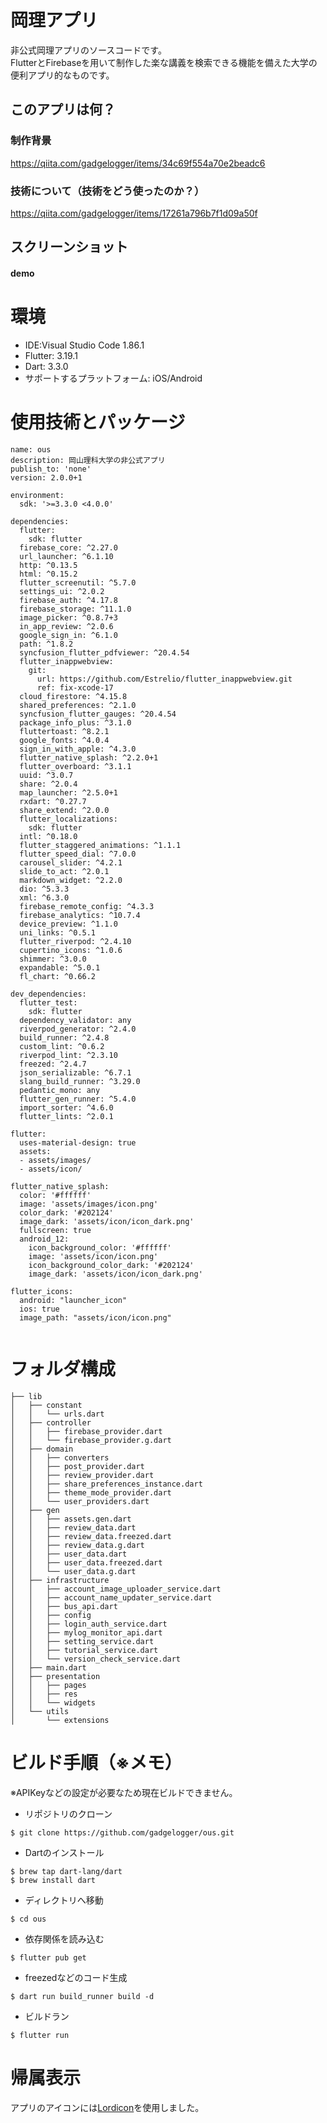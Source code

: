 # 岡理アプリ

非公式岡理アプリのソースコードです。<br>
FlutterとFirebaseを用いて制作した楽な講義を検索できる機能を備えた大学の便利アプリ的なものです。<br>


## このアプリは何？
### 制作背景

https://qiita.com/gadgelogger/items/34c69f554a70e2beadc6

### 技術について（技術をどう使ったのか？）

https://qiita.com/gadgelogger/items/17261a796b7f1d09a50f


## スクリーンショット

#### demo





# 環境
-  IDE:Visual Studio Code 1.86.1
-  Flutter: 3.19.1
-  Dart: 3.3.0
-  サポートするプラットフォーム: iOS/Android

# 使用技術とパッケージ
```
name: ous
description: 岡山理科大学の非公式アプリ
publish_to: 'none' 
version: 2.0.0+1

environment:
  sdk: '>=3.3.0 <4.0.0'

dependencies:
  flutter:
    sdk: flutter
  firebase_core: ^2.27.0
  url_launcher: ^6.1.10
  http: ^0.13.5
  html: ^0.15.2
  flutter_screenutil: ^5.7.0
  settings_ui: ^2.0.2
  firebase_auth: ^4.17.8
  firebase_storage: ^11.1.0
  image_picker: ^0.8.7+3
  in_app_review: ^2.0.6
  google_sign_in: ^6.1.0
  path: ^1.8.2
  syncfusion_flutter_pdfviewer: ^20.4.54
  flutter_inappwebview: 
    git:
      url: https://github.com/Estrelio/flutter_inappwebview.git
      ref: fix-xcode-17  
  cloud_firestore: ^4.15.8
  shared_preferences: ^2.1.0
  syncfusion_flutter_gauges: ^20.4.54
  package_info_plus: ^3.1.0
  fluttertoast: ^8.2.1
  google_fonts: ^4.0.4
  sign_in_with_apple: ^4.3.0
  flutter_native_splash: ^2.2.0+1
  flutter_overboard: ^3.1.1
  uuid: ^3.0.7
  share: ^2.0.4
  map_launcher: ^2.5.0+1
  rxdart: ^0.27.7
  share_extend: ^2.0.0
  flutter_localizations:
    sdk: flutter
  intl: ^0.18.0
  flutter_staggered_animations: ^1.1.1
  flutter_speed_dial: ^7.0.0
  carousel_slider: ^4.2.1
  slide_to_act: ^2.0.1
  markdown_widget: ^2.2.0
  dio: ^5.3.3
  xml: ^6.3.0
  firebase_remote_config: ^4.3.3
  firebase_analytics: ^10.7.4
  device_preview: ^1.1.0
  uni_links: ^0.5.1
  flutter_riverpod: ^2.4.10
  cupertino_icons: ^1.0.6
  shimmer: ^3.0.0
  expandable: ^5.0.1
  fl_chart: ^0.66.2

dev_dependencies:
  flutter_test:
    sdk: flutter
  dependency_validator: any
  riverpod_generator: ^2.4.0
  build_runner: ^2.4.8
  custom_lint: ^0.6.2
  riverpod_lint: ^2.3.10
  freezed: ^2.4.7  
  json_serializable: ^6.7.1
  slang_build_runner: ^3.29.0
  pedantic_mono: any
  flutter_gen_runner: ^5.4.0
  import_sorter: ^4.6.0
  flutter_lints: ^2.0.1
  
flutter:
  uses-material-design: true
  assets:
  - assets/images/
  - assets/icon/

flutter_native_splash:
  color: '#ffffff'
  image: 'assets/images/icon.png'
  color_dark: '#202124'
  image_dark: 'assets/icon/icon_dark.png'
  fullscreen: true
  android_12:
    icon_background_color: '#ffffff'
    image: 'assets/icon/icon.png'
    icon_background_color_dark: '#202124'
    image_dark: 'assets/icon/icon_dark.png'

flutter_icons:
  android: "launcher_icon"
  ios: true
  image_path: "assets/icon/icon.png"


```



# フォルダ構成
```
├── lib
│   ├── constant
│   │   └── urls.dart
│   ├── controller
│   │   ├── firebase_provider.dart
│   │   └── firebase_provider.g.dart
│   ├── domain
│   │   ├── converters
│   │   ├── post_provider.dart
│   │   ├── review_provider.dart
│   │   ├── share_preferences_instance.dart
│   │   ├── theme_mode_provider.dart
│   │   └── user_providers.dart
│   ├── gen
│   │   ├── assets.gen.dart
│   │   ├── review_data.dart
│   │   ├── review_data.freezed.dart
│   │   ├── review_data.g.dart
│   │   ├── user_data.dart
│   │   ├── user_data.freezed.dart
│   │   └── user_data.g.dart
│   ├── infrastructure
│   │   ├── account_image_uploader_service.dart
│   │   ├── account_name_updater_service.dart
│   │   ├── bus_api.dart
│   │   ├── config
│   │   ├── login_auth_service.dart
│   │   ├── mylog_monitor_api.dart
│   │   ├── setting_service.dart
│   │   ├── tutorial_service.dart
│   │   └── version_check_service.dart
│   ├── main.dart
│   ├── presentation
│   │   ├── pages
│   │   ├── res
│   │   └── widgets
│   └── utils
│       └── extensions

```
# ビルド手順（※メモ）

※APIKeyなどの設定が必要なため現在ビルドできません。

- リポジトリのクローン
```
$ git clone https://github.com/gadgelogger/ous.git
```
- Dartのインストール
```
$ brew tap dart-lang/dart
$ brew install dart
```


- ディレクトリへ移動
```
$ cd ous
```

- 依存関係を読み込む
```
$ flutter pub get
```

- freezedなどのコード生成
```
$ dart run build_runner build -d
```

- ビルドラン
```
$ flutter run
```



# 帰属表示
アプリのアイコンには[Lordicon](https://lordicon.com/)を使用しました。

